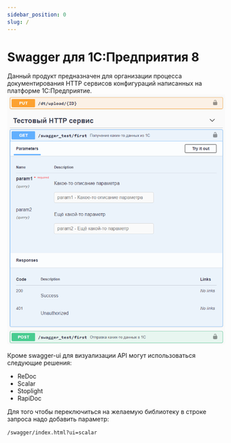 ```yaml
---
sidebar_position: 0
slug: /
---
```


# Swagger для 1С:Предприятия 8

Данный продукт предназначен для организации процесса документирования HTTP сервисов конфигураций написанных на платформе 1С:Предприятие.
![image](../../static/screenshot_1.png)

Кроме swagger-ui для визуализации API могут использоваться следующие решения:

* ReDoc
* Scalar
* Stoplight
* RapiDoc

Для того чтобы переключиться на желаемую библиотеку в строке запроса надо добавить параметр:
```
/swagger/index.html?ui=scalar
```
